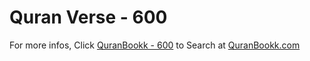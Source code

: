 # Quran Verse - 600 

For more infos, Click [QuranBookk - 600](https://www.quranbookk.com/quran/search?q=600) to Search at [QuranBookk.com](http://quranbookk.com/)